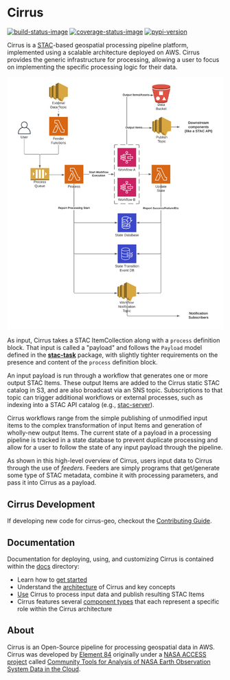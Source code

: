 # Cirrus

[![build-status-image]][build-status]
[![coverage-status-image]][codecov]
[![pypi-version]][pypi]

Cirrus is a [STAC](https://stacspec.org/)-based geospatial processing pipeline platform,
implemented using a scalable architecture deployed on AWS. Cirrus provides the generic
infrastructure for processing, allowing a user to focus on implementing the specific
processing logic for their data.

![architecture-overview](docs/src/cirrus/images/arch-overview.png)

As input, Cirrus takes a STAC ItemCollection along with a `process` definition block.
That input is called a "payload" and follows the `Payload` model defined in the
[**stac-task**](https://github.com/stac-utils/stac-task) package, with slightly tighter requirements on the presence and content
of the `process` definition block.

An input payload is run through a workflow that generates one or more output STAC Items.
These output Items are added to the Cirrus static STAC catalog in S3,
and are also broadcast via an SNS topic. Subscriptions to that topic can
trigger additional workflows or external processes, such as indexing into a
STAC API catalog (e.g.,
[stac-server](https://github.com/stac-utils/stac-server)).

Cirrus workflows range from the simple publishing of unmodified input items to the
complex transformation of input Items and generation of wholly-new output Items. The
current state of a payload in a processing pipeline is tracked in a state database to
prevent duplicate processing and allow for a user to follow the state of any input
payload through the pipeline.

As shown in this high-level overview of Cirrus, users input data to Cirrus
through the use of _feeders_. Feeders are simply programs that get/generate
some type of STAC metadata, combine it with processing parameters, and pass it
into Cirrus as a payload.

## Cirrus Development

If developing new code for cirrus-geo, checkout the [Contributing
Guide](CONTRIBUTING.md).

## Documentation

Documentation for deploying, using, and customizing Cirrus is contained
within the [docs](https://cirrus-geo.github.io/cirrus-geo/) directory:

- Learn how to [get
  started](https://cirrus-geo.github.io/cirrus-geo/stable/cirrus/10_intro.html)
- Understand the
  [architecture](https://cirrus-geo.github.io/cirrus-geo/stable/cirrus/20_arch.html)
  of Cirrus and key concepts
- [Use](https://cirrus-geo.github.io/cirrus-geo/stable/cirrus/30_payload.html)
  Cirrus to process input data and publish resulting STAC Items
- Cirrus features several [component
  types](https://cirrus-geo.github.io/cirrus-geo/stable/cirrus/60_components.html)
  that each represent a specific role within the Cirrus architecture

## About

Cirrus is an Open-Source pipeline for processing geospatial data in AWS.
Cirrus was developed by [Element 84](https://element84.com/) originally under a
[NASA ACCESS
project](https://earthdata.nasa.gov/esds/competitive-programs/access) called
[Community Tools for Analysis of NASA Earth Observation System Data in the
Cloud](https://earthdata.nasa.gov/esds/competitive-programs/access/eos-data-cloud).

[build-status-image]: https://github.com/cirrus-geo/cirrus-geo/actions/workflows/python-test.yml/badge.svg
[build-status]: https://github.com/cirrus-geo/cirrus-geo/actions/workflows/python-test.yml
[coverage-status-image]: https://img.shields.io/codecov/c/github/cirrus-geo/cirrus-geo/master.svg
[codecov]: https://codecov.io/github/cirrus-geo/cirrus-geo?branch=master
[pypi-version]: https://img.shields.io/pypi/v/cirrus-geo.svg
[pypi]: https://pypi.org/project/cirrus-geo/
